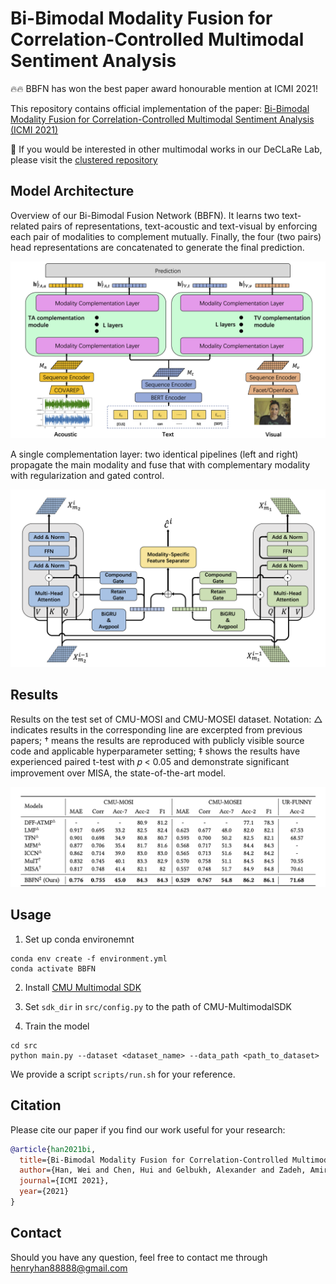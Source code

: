# Bi-Bimodal Modality Fusion for Correlation-Controlled Multimodal Sentiment Analysis

🔥🔥 BBFN has won the best paper award honourable mention at ICMI 2021! 

This repository contains official implementation of the paper: [Bi-Bimodal Modality Fusion for Correlation-Controlled Multimodal Sentiment Analysis (ICMI 2021)](https://arxiv.org/abs/2107.13669)


💎 If you would be interested in other multimodal works in our DeCLaRe Lab, please visit the [clustered repository](https://github.com/declare-lab/multimodal-deep-learning)

## Model Architecture

Overview of our Bi-Bimodal Fusion Network (BBFN). It learns two text-related pairs of representations, text-acoustic and text-visual by enforcing each pair of modalities to complement mutually. Finally, the four (two pairs) head representations are concatenated
to generate the final prediction.

![Alt text](img/model2.png?raw=true "Model")

A single complementation layer: two identical pipelines (left and right) propagate the main modality and fuse that
with complementary modality with regularization and gated control.

![Alt text](img/singlelayer.png?raw=true "Model")

## Results

Results on the test set of CMU-MOSI and CMU-MOSEI dataset. Notation: △ indicates results in the corresponding line are excerpted from previous papers; † means the results are reproduced with publicly visible source code and applicable hyperparameter setting; ‡ shows the results have experienced paired t-test with 𝑝 < 0.05 and demonstrate significant improvement over MISA, the state-of-the-art model.

![Alt text](img/results2.png?raw=true "Model")

## Usage
1. Set up conda environemnt
```
conda env create -f environment.yml
conda activate BBFN
```

2. Install [CMU Multimodal SDK](https://github.com/A2Zadeh/CMU-MultimodalSDK)

3. Set `sdk_dir` in `src/config.py` to the path of CMU-MultimodalSDK

4. Train the model
```
cd src
python main.py --dataset <dataset_name> --data_path <path_to_dataset>
```
We provide a script `scripts/run.sh` for your reference.

## Citation
Please cite our paper if you find our work useful  for your research:
```bibtex
@article{han2021bi,
  title={Bi-Bimodal Modality Fusion for Correlation-Controlled Multimodal Sentiment Analysis},
  author={Han, Wei and Chen, Hui and Gelbukh, Alexander and Zadeh, Amir and Morency, Louis-philippe and Poria, Soujanya},
  journal={ICMI 2021},
  year={2021}
}
```

## Contact 
Should you have any question, feel free to contact me through [henryhan88888@gmail.com](henryhan88888@gmail.com)


